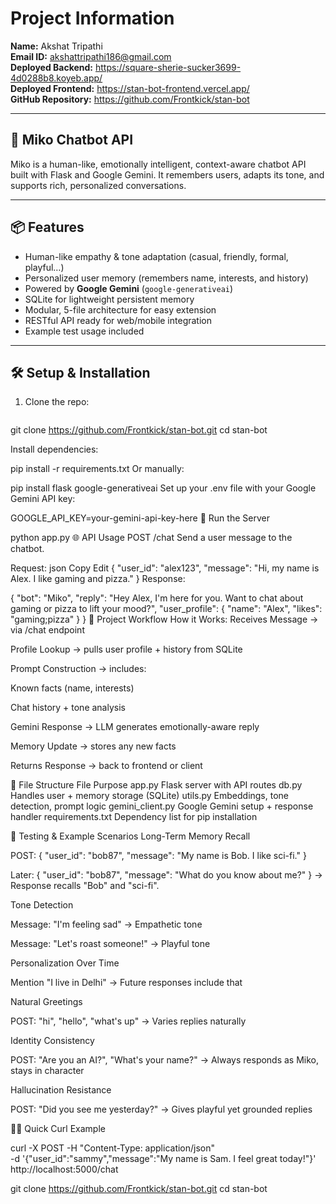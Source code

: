 # Project Information  
**Name:** Akshat Tripathi  
**Email ID:** akshattripathi186@gmail.com  
**Deployed Backend:** https://square-sherie-sucker3699-4d0288b8.koyeb.app/  
**Deployed Frontend:** https://stan-bot-frontend.vercel.app/  
**GitHub Repository:** https://github.com/Frontkick/stan-bot  

---

## 🧠 Miko Chatbot API

Miko is a human-like, emotionally intelligent, context-aware chatbot API built with Flask and Google Gemini. It remembers users, adapts its tone, and supports rich, personalized conversations.

---

## 📦 Features

- Human-like empathy & tone adaptation (casual, friendly, formal, playful…)  
- Personalized user memory (remembers name, interests, and history)  
- Powered by **Google Gemini** (`google-generativeai`)  
- SQLite for lightweight persistent memory  
- Modular, 5-file architecture for easy extension  
- RESTful API ready for web/mobile integration  
- Example test usage included  

---

## 🛠️ Setup & Installation

1. Clone the repo:
   ```bash
git clone https://github.com/Frontkick/stan-bot.git
   cd stan-bot


Install dependencies:


pip install -r requirements.txt
Or manually:


pip install flask google-generativeai
Set up your .env file with your Google Gemini API key:


GOOGLE_API_KEY=your-gemini-api-key-here
🚀 Run the Server

python app.py
🌐 API Usage
POST /chat
Send a user message to the chatbot.

Request:
json
Copy
Edit
{
  "user_id": "alex123",
  "message": "Hi, my name is Alex. I like gaming and pizza."
}
Response:

{
  "bot": "Miko",
  "reply": "Hey Alex, I'm here for you. Want to chat about gaming or pizza to lift your mood?",
  "user_profile": {
    "name": "Alex",
    "likes": "gaming;pizza"
  }
}
🧬 Project Workflow
How it Works:
Receives Message → via /chat endpoint

Profile Lookup → pulls user profile + history from SQLite

Prompt Construction → includes:

Known facts (name, interests)

Chat history + tone analysis

Gemini Response → LLM generates emotionally-aware reply

Memory Update → stores any new facts

Returns Response → back to frontend or client

📂 File Structure
File	Purpose
app.py	Flask server with API routes
db.py	Handles user + memory storage (SQLite)
utils.py	Embeddings, tone detection, prompt logic
gemini_client.py	Google Gemini setup + response handler
requirements.txt	Dependency list for pip installation

🧪 Testing & Example Scenarios
Long-Term Memory Recall

POST: { "user_id": "bob87", "message": "My name is Bob. I like sci-fi." }

Later: { "user_id": "bob87", "message": "What do you know about me?" }
→ Response recalls "Bob" and "sci-fi".

Tone Detection

Message: "I'm feeling sad" → Empathetic tone

Message: "Let's roast someone!" → Playful tone

Personalization Over Time

Mention "I live in Delhi" → Future responses include that

Natural Greetings

POST: "hi", "hello", "what's up" → Varies replies naturally

Identity Consistency

POST: "Are you an AI?", "What's your name?"
→ Always responds as Miko, stays in character

Hallucination Resistance

POST: "Did you see me yesterday?"
→ Gives playful yet grounded replies

🧑‍💻 Quick Curl Example

curl -X POST -H "Content-Type: application/json" \
-d '{"user_id":"sammy","message":"My name is Sam. I feel great today!"}' \
http://localhost:5000/chat

   git clone https://github.com/Frontkick/stan-bot.git
   cd stan-bot
